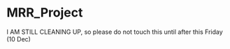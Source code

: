 # MRR_Project


I AM STILL CLEANING UP, so please do not touch this until after this Friday (10 Dec) 
